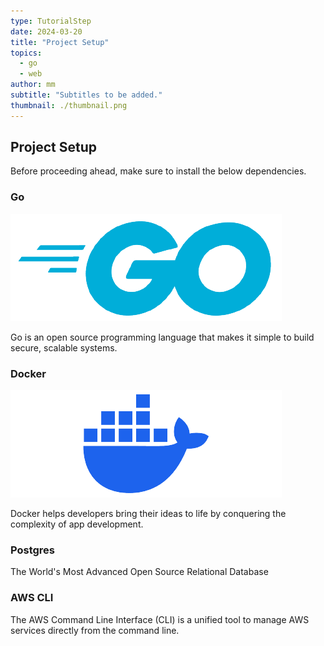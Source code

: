 ```yaml
---
type: TutorialStep
date: 2024-03-20
title: "Project Setup"
topics:
  - go
  - web
author: mm
subtitle: "Subtitles to be added."
thumbnail: ./thumbnail.png
---
```


## Project Setup

Before proceeding ahead, make sure to install the below dependencies.

### Go

![GoLogo](./images/golang.png)

Go is an open source programming language that makes it simple to build secure, scalable systems.

### Docker

![Docker](./images/docker.png)

Docker helps developers bring their ideas to life by conquering the complexity of app development.

### Postgres

The World's Most Advanced Open Source Relational Database

### AWS CLI

The AWS Command Line Interface (CLI) is a unified tool to manage AWS services directly from the command line.
